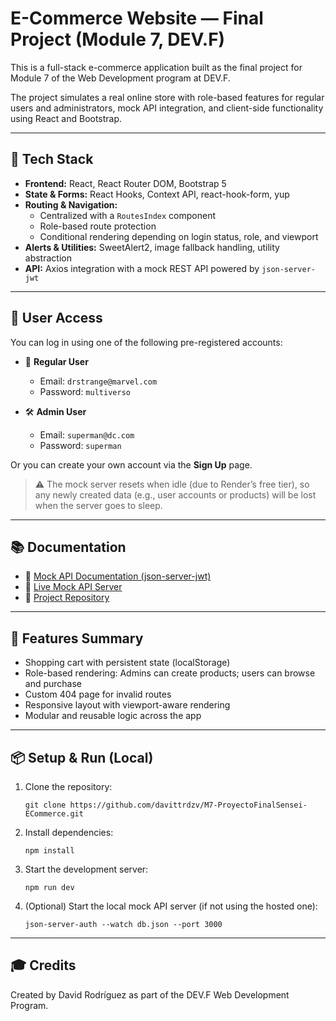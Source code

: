 # E-Commerce Website — Final Project (Module 7, DEV.F)

This is a full-stack e-commerce application built as the final project for Module 7 of the Web Development program at DEV.F.

The project simulates a real online store with role-based features for regular users and administrators, mock API integration, and client-side functionality using React and Bootstrap.

---

## 🚀 Tech Stack

- **Frontend:** React, React Router DOM, Bootstrap 5
- **State & Forms:** React Hooks, Context API, react-hook-form, yup
- **Routing & Navigation:**
  - Centralized with a `RoutesIndex` component
  - Role-based route protection
  - Conditional rendering depending on login status, role, and viewport
- **Alerts & Utilities:** SweetAlert2, image fallback handling, utility abstraction
- **API:** Axios integration with a mock REST API powered by `json-server-jwt`

---

## 🔐 User Access

You can log in using one of the following pre-registered accounts:

- 👤 **Regular User**
  - Email: `drstrange@marvel.com`
  - Password: `multiverso`

- 🛠️ **Admin User**
  - Email: `superman@dc.com`
  - Password: `superman`

Or you can create your own account via the **Sign Up** page.  
> ⚠️ The mock server resets when idle (due to Render’s free tier), so any newly created data (e.g., user accounts or products) will be lost when the server goes to sleep.

---

## 📚 Documentation

- 🔗 [Mock API Documentation (json-server-jwt)](https://github.com/warderer/json-server-jwt)  
- 🔗 [Live Mock API Server](https://ecommerce-json-jwt.onrender.com/)
- 🔗 [Project Repository](https://github.com/davittrdzv/M7-ProyectoFinalSensei-ECommerce)

---

## 🧪 Features Summary

- Shopping cart with persistent state (localStorage)
- Role-based rendering: Admins can create products; users can browse and purchase
- Custom 404 page for invalid routes
- Responsive layout with viewport-aware rendering
- Modular and reusable logic across the app

---

## 📦 Setup & Run (Local)

1. Clone the repository:

   ```
   git clone https://github.com/davittrdzv/M7-ProyectoFinalSensei-ECommerce.git
   ```
2. Install dependencies:

    ```
    npm install
    ```
3. Start the development server:
    ```
    npm run dev
    ```
4. (Optional) Start the local mock API server (if not using the hosted one):
    ```
    json-server-auth --watch db.json --port 3000
    ```

---
## 🎓 Credits

Created by David Rodríguez as part of the DEV.F Web Development Program.
